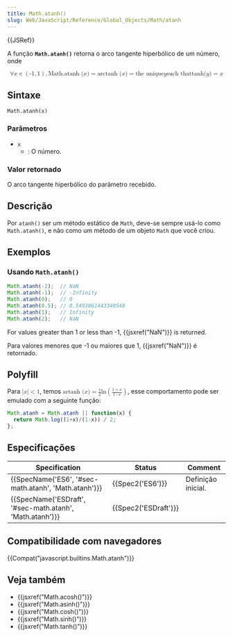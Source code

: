 ```yaml
---
title: Math.atanh()
slug: Web/JavaScript/Reference/Global_Objects/Math/atanh
---
```

{{JSRef}}

A função **`Math.atanh()`** retorna o arco tangente hiperbólico de um número, onde

<math display="block"><semantics><mrow><mo>∀</mo><mi>x</mi><mo>∊</mo><mrow><mo>(</mo><mrow><mo>-</mo><mn>1</mn><mo>,</mo><mn>1</mn></mrow><mo>)</mo></mrow><mo>,</mo><mstyle mathvariant="monospace"><mrow><mo lspace="0em" rspace="thinmathspace">Math.atanh</mo><mo stretchy="false">(</mo><mi>x</mi><mo stretchy="false">)</mo></mrow></mstyle><mo>=</mo><mo lspace="0em" rspace="thinmathspace">arctanh</mo><mo stretchy="false">(</mo><mi>x</mi><mo stretchy="false">)</mo><mo>=</mo><mtext> the unique </mtext><mspace width="thickmathspace"></mspace><mi>y</mi><mspace width="thickmathspace"></mspace><mtext>such that</mtext><mspace width="thickmathspace"></mspace><mo lspace="0em" rspace="0em">tanh</mo><mo stretchy="false">(</mo><mi>y</mi><mo stretchy="false">)</mo><mo>=</mo><mi>x</mi></mrow><annotation encoding="TeX">\forall x \in \left( -1, 1 \right), \mathtt{\operatorname{Math.atanh}(x)} = \operatorname{arctanh}(x) = \text{ the unique } \; y \; \text{such that} \; \tanh(y) = x</annotation></semantics></math>

## Sintaxe

```
Math.atanh(x)
```

### Parâmetros

- `x`
  - : O número.

### Valor retornado

O arco tangente hiperbólico do parâmetro recebido.

## Descrição

Por `atanh()` ser um método estático de `Math`, deve-se sempre usá-lo como `Math.atanh()`, e não como um método de um objeto `Math` que você criou.

## Exemplos

### Usando `Math.atanh()`

```js
Math.atanh(-2);  // NaN
Math.atanh(-1);  // -Infinity
Math.atanh(0);   // 0
Math.atanh(0.5); // 0.5493061443340548
Math.atanh(1);   // Infinity
Math.atanh(2);   // NaN
```

For values greater than 1 or less than -1, {{jsxref("NaN")}} is returned.

Para valores menores que -1 ou maiores que 1, {{jsxref("NaN")}} é retornado.

## Polyfill

Para <math><semantics><mrow><mrow><mo>|</mo><mi>x</mi><mo>|</mo></mrow><mo>&#x3C;</mo><mn>1</mn></mrow><annotation encoding="TeX">\left|x\right| &#x3C; 1</annotation></semantics></math>, temos <math><semantics><mrow><mo lspace="0em" rspace="thinmathspace">artanh</mo><mo stretchy="false">(</mo><mi>x</mi><mo stretchy="false">)</mo><mo>=</mo><mfrac><mn>1</mn><mn>2</mn></mfrac><mo lspace="0em" rspace="0em">ln</mo><mrow><mo>(</mo><mfrac><mrow><mn>1</mn><mo>+</mo><mi>x</mi></mrow><mrow><mn>1</mn><mo>-</mo><mi>x</mi></mrow></mfrac><mo>)</mo></mrow></mrow><annotation encoding="TeX">\operatorname {artanh} (x) = \frac{1}{2}\ln \left( \frac{1 + x}{1 - x} \right)</annotation></semantics></math>, esse comportamento pode ser emulado com a seguinte função:

```js
Math.atanh = Math.atanh || function(x) {
  return Math.log((1+x)/(1-x)) / 2;
};
```

## Especificações

| Specification                                                                | Status                       | Comment            |
| ---------------------------------------------------------------------------- | ---------------------------- | ------------------ |
| {{SpecName('ES6', '#sec-math.atanh', 'Math.atanh')}}         | {{Spec2('ES6')}}         | Definição inicial. |
| {{SpecName('ESDraft', '#sec-math.atanh', 'Math.atanh')}} | {{Spec2('ESDraft')}} |                    |

## Compatibilidade com navegadores

{{Compat("javascript.builtins.Math.atanh")}}

## Veja também

- {{jsxref("Math.acosh()")}}
- {{jsxref("Math.asinh()")}}
- {{jsxref("Math.cosh()")}}
- {{jsxref("Math.sinh()")}}
- {{jsxref("Math.tanh()")}}
